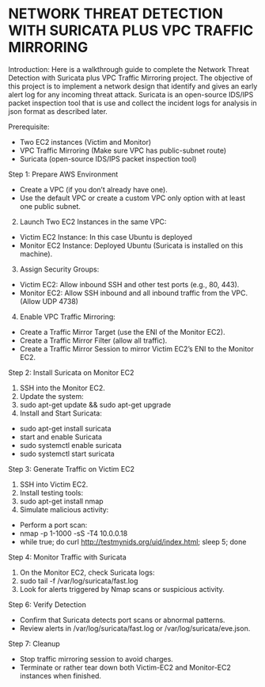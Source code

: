 
# NETWORK THREAT DETECTION WITH SURICATA PLUS VPC TRAFFIC MIRRORING
Introduction: Here is a walkthrough guide to complete the Network Threat Detection with Suricata plus VPC Traffic Mirroring project. The objective of this project is to implement a network design that identify and gives an early alert log for any incoming threat attack. Suricata is an open-source IDS/IPS packet inspection tool that is use and collect the incident logs for analysis in json format as described later.
 
Prerequisite:
- Two EC2 instances (Victim and Monitor)
- VPC Traffic Mirroring (Make sure VPC has public-subnet route)
- Suricata (open-source IDS/IPS packet inspection tool)

Step 1: Prepare AWS Environment
- Create a VPC (if you don’t already have one).
- Use the default VPC or create a custom VPC only option with at least one public subnet.

2.	Launch Two EC2 Instances in the same VPC:
- Victim EC2 Instance: In this case Ubuntu is deployed
- Monitor EC2 Instance: Deployed Ubuntu (Suricata is installed on this machine).
 
3.	Assign Security Groups:
- Victim EC2: Allow inbound SSH and other test ports (e.g., 80, 443).
- Monitor EC2: Allow SSH inbound and all inbound traffic from the VPC. (Allow UDP 4738)

4.	Enable VPC Traffic Mirroring:
- Create a Traffic Mirror Target (use the ENI of the Monitor EC2).
- Create a Traffic Mirror Filter (allow all traffic).
- Create a Traffic Mirror Session to mirror Victim EC2’s ENI to the Monitor EC2.
 
Step 2: Install Suricata on Monitor EC2
1.	SSH into the Monitor EC2.
2.	Update the system:
3.	sudo apt-get update && sudo apt-get upgrade
4.	Install and Start Suricata:
- sudo apt-get install suricata
- start and enable Suricata
- sudo systemctl enable suricata
- sudo systemctl start suricata
 
Step 3: Generate Traffic on Victim EC2
1.	SSH into Victim EC2.
2.	Install testing tools:
3.	sudo apt-get install nmap
4.	Simulate malicious activity:
- Perform a port scan:
- nmap -p 1-1000 -sS -T4 10.0.0.18
- while true; do curl http://testmynids.org/uid/index.html; sleep 5; done
 
Step 4: Monitor Traffic with Suricata
1.	On the Monitor EC2, check Suricata logs:
2.	sudo tail -f /var/log/suricata/fast.log
3.	Look for alerts triggered by Nmap scans or suspicious activity.

Step 6: Verify Detection
- Confirm that Suricata detects port scans or abnormal patterns.
- Review alerts in /var/log/suricata/fast.log or /var/log/suricata/eve.json.

Step 7: Cleanup
- Stop traffic mirroring session to avoid charges.
- Terminate or rather tear down both Victim-EC2 and Monitor-EC2 instances when finished.
